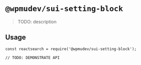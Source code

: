 # `@wpmudev/sui-setting-block`

> TODO: description

## Usage

```
const reactsearch = require('@wpmudev/sui-setting-block');

// TODO: DEMONSTRATE API
```
